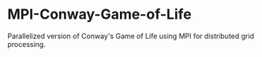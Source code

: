 # MPI-Conway-Game-of-Life
Parallelized version of Conway's Game of Life using MPI for distributed grid processing.
